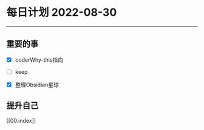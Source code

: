 #  每日计划 2022-08-30
---
## 重要的事
- [x]  coderWhy-this指向
- [ ]  keep
- [x] 整理Obsidian星球




## 提升自己

  



[[00.index]]








